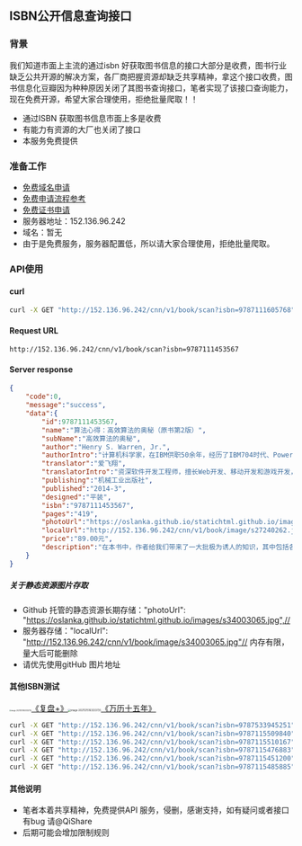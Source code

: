 ## ISBN公开信息查询接口

### 背景

我们知道市面上主流的通过isbn 好获取图书信息的接口大部分是收费，图书行业缺乏公共开源的解决方案，各厂商把握资源却缺乏共享精神，拿这个接口收费，图书信息化豆瓣因为种种原因关闭了其图书查询接口，笔者实现了该接口查询能力，现在免费开源，希望大家合理使用，拒绝批量爬取！！

- 通过ISBN 获取图书信息市面上多是收费
- 有能力有资源的大厂也关闭了接口
- 本服务免费提供

### 准备工作

- [免费域名申请](https://nic.ua/en/domains/.pp.ua)
- [免费申请流程参考](https://tlanyan.pp.ua/personal-free-pp-ua-domain-tutorial/#bnp_i_1) 
- [免费证书申请](https://yundun.console.aliyun.com/?spm=5176.14492338.commonbuy2container.dcas_dv_public_cn_ZjqNavbar_product_console.cfbd778bVI6NVL&p=cas#/certExtend/free)
- 服务器地址：152.136.96.242
- 域名：暂无
- 由于是免费服务，服务器配置低，所以请大家合理使用，拒绝批量爬取。

### API使用

#### curl

```bash
curl -X GET "http://152.136.96.242/cnn/v1/book/scan?isbn=9787111605768" -H "accept: */*"
```

#### Request URL

```base
http://152.136.96.242/cnn/v1/book/scan?isbn=9787111453567
```

#### Server response

```json
{
    "code":0,
    "message":"success",
    "data":{
        "id":9787111453567,
        "name":"算法心得：高效算法的奥秘（原书第2版）",
        "subName":"高效算法的奥秘",
        "author":"Henry S. Warren, Jr.",
        "authorIntro":"计算机科学家，在IBM供职50余年，经历了IBM704时代、PowerPC时代及其后种种更迭。曾参与多个军事指挥与控制系统工程，并且参加了由Jack Schwarz领衔的“SET语言”项目。自1973年起，Hank就职于IBM研发部，努力探索编译器和计算机架构。当前正研究一种旨在每秒执行百亿亿次运算的超级计算机。Hank拥有纽约大学柯朗数学科学研究所计算机科学博士学位。",
        "translator":"爱飞翔",
        "translatorIntro":"资深软件开发工程师，擅长Web开发、移动开发和游戏开发，有10余年开发经验，曾主导和参与了多个手机游戏和手机软件项目的开发，经验十分丰富。他是手机软件开发引擎AgileMobileEngine的创始人兼项目经理，同时也是CatEngine手机游戏开发引擎的联合创始人兼代码维护员。他对极限编程、设计模式、重构、测试驱动开发、敏捷软件开发等也有较深入的研究，目前负责敏捷移动开发网（http://www.agilemobidev.com/）的运营。业余爱好文学和历史，有一定的文学造诣。翻译并出版了多本计算机著作。",
        "publishing":"机械工业出版社",
        "published":"2014-3",
        "designed":"平装",
        "isbn":"9787111453567",
        "pages":"419",
        "photoUrl":"https://oslanka.github.io/statichtml.github.io/images/s27240262.jpg",
        "localUrl":"http://152.136.96.242/cnn/v1/book/image/s27240262.jpg",
        "price":"89.00元",
        "description":"在本书中，作者给我们带来了一大批极为诱人的知识，其中包括各种节省程序运行时间的技巧、算法与窍门。学习了这些技术，程序员就可写出优雅高效的软件，同时还能洞悉其中原理。这些技术极为实用，而且其问题本身又非..."
    }
}
```

##### 关于静态资源图片存取

- Github 托管的静态资源长期存储："photoUrl": "https://oslanka.github.io/statichtml.github.io/images/s34003065.jpg",//
-  服务器存储："localUrl": "http://152.136.96.242/cnn/v1/book/image/s34003065.jpg"// 内存有限，量大后可能删除
- 请优先使用gitHub 图片地址

#### 其他ISBN测试

<img src="http://152.136.96.242/cnn/v1/book/image/s29878508.jpg" alt="image-20211215163333735" style="zoom:20%;" />[《复盘+》](http://152.136.96.242/cnn/v1/book/scan?isbn=9787111605768)<img src="http://152.136.96.242/cnn/v1/book/image/s1800355.jpg" alt="image-20211215163333735" style="zoom:30%;" />[《万历十五年》](http://152.136.96.242/cnn/v1/book/scan?isbn=9787108009821)

```bash
curl -X GET "http://152.136.96.242/cnn/v1/book/scan?isbn=9787533945251" -H "accept: */*"
curl -X GET "http://152.136.96.242/cnn/v1/book/scan?isbn=9787115509840" -H "accept: */*"
curl -X GET "http://152.136.96.242/cnn/v1/book/scan?isbn=9787115510167" -H "accept: */*"
curl -X GET "http://152.136.96.242/cnn/v1/book/scan?isbn=9787115476883" -H "accept: */*"
curl -X GET "http://152.136.96.242/cnn/v1/book/scan?isbn=9787115451200" -H "accept: */*"
curl -X GET "http://152.136.96.242/cnn/v1/book/scan?isbn=9787115485885" -H "accept: */*"
```

#### 其他说明

- 笔者本着共享精神，免费提供API 服务，侵删，感谢支持，如有疑问或者接口有bug 请@QiShare
- 后期可能会增加限制规则
